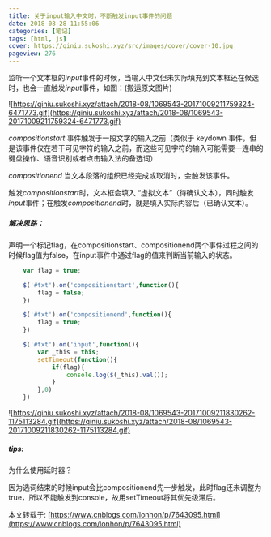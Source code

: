 ```yaml
---
title: 关于input输入中文时，不断触发input事件的问题
date: 2018-08-28 11:55:06
categories: [笔记]
tags: [html, js]
cover: https://qiniu.sukoshi.xyz/src/images/cover/cover-10.jpg
pageview: 276
---
```


监听一个文本框的*input*事件的时候，当输入中文但未实际填充到文本框还在候选时，也会一直触发*input*事件，如图：(搬运原文图片)

![https://qiniu.sukoshi.xyz/attach/2018-08/1069543-20171009211759324-6471773.gif](https://qiniu.sukoshi.xyz/attach/2018-08/1069543-20171009211759324-6471773.gif)

*compositionstart*  事件触发于一段文字的输入之前（类似于 keydown 事件，但是该事件仅在若干可见字符的输入之前，而这些可见字符的输入可能需要一连串的键盘操作、语音识别或者点击输入法的备选词）

*compositionend* 当文本段落的组织已经完成或取消时，会触发该事件。

触发*compositionstart*时，文本框会填入 “虚拟文本”（待确认文本），同时触发*input*事件；在触发*compositionend*时，就是填入实际内容后（已确认文本）。

##### 解决思路：

声明一个标记flag，在compositionstart、compositionend两个事件过程之间的时候flag值为false，在input事件中通过flag的值来判断当前输入的状态。

``` js
    var flag = true;

    $('#txt').on('compositionstart',function(){
        flag = false;
    })

    $('#txt').on('compositionend',function(){
        flag = true;
    })

    $('#txt').on('input',function(){
        var _this = this;
        setTimeout(function(){
            if(flag){
                console.log($(_this).val());
            }
        },0)
    })
```

![https://qiniu.sukoshi.xyz/attach/2018-08/1069543-20171009211830262-1175113284.gif](https://qiniu.sukoshi.xyz/attach/2018-08/1069543-20171009211830262-1175113284.gif)

##### tips:

为什么使用延时器？

因为选词结束的时候input会比compositionend先一步触发，此时flag还未调整为true，所以不能触发到console，故用setTimeout将其优先级滞后。

本文转载于: [https://www.cnblogs.com/lonhon/p/7643095.html](https://www.cnblogs.com/lonhon/p/7643095.html)



